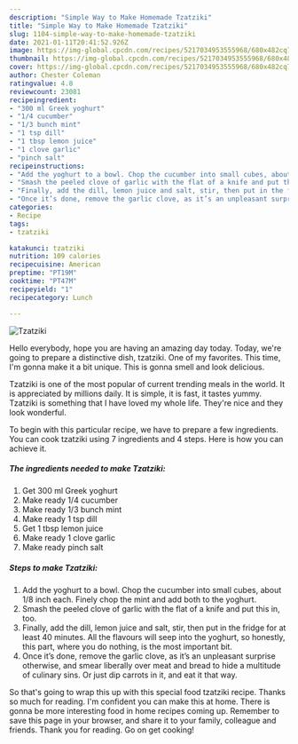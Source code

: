 ```yaml
---
description: "Simple Way to Make Homemade Tzatziki"
title: "Simple Way to Make Homemade Tzatziki"
slug: 1104-simple-way-to-make-homemade-tzatziki
date: 2021-01-11T20:41:52.926Z
image: https://img-global.cpcdn.com/recipes/5217034953555968/680x482cq70/tzatziki-recipe-main-photo.jpg
thumbnail: https://img-global.cpcdn.com/recipes/5217034953555968/680x482cq70/tzatziki-recipe-main-photo.jpg
cover: https://img-global.cpcdn.com/recipes/5217034953555968/680x482cq70/tzatziki-recipe-main-photo.jpg
author: Chester Coleman
ratingvalue: 4.8
reviewcount: 23081
recipeingredient:
- "300 ml Greek yoghurt"
- "1/4 cucumber"
- "1/3 bunch mint"
- "1 tsp dill"
- "1 tbsp lemon juice"
- "1 clove garlic"
- "pinch salt"
recipeinstructions:
- "Add the yoghurt to a bowl. Chop the cucumber into small cubes, about 1/8 inch each. Finely chop the mint and add both to the yoghurt."
- "Smash the peeled clove of garlic with the flat of a knife and put this in, too."
- "Finally, add the dill, lemon juice and salt, stir, then put in the fridge for at least 40 minutes. All the flavours will seep into the yoghurt, so honestly, this part, where you do nothing, is the most important bit."
- "Once it’s done, remove the garlic clove, as it’s an unpleasant surprise otherwise, and smear liberally over meat and bread to hide a multitude of culinary sins. Or just dip carrots in it, and eat it that way."
categories:
- Recipe
tags:
- tzatziki

katakunci: tzatziki 
nutrition: 109 calories
recipecuisine: American
preptime: "PT19M"
cooktime: "PT47M"
recipeyield: "1"
recipecategory: Lunch

---
```



![Tzatziki](https://img-global.cpcdn.com/recipes/5217034953555968/680x482cq70/tzatziki-recipe-main-photo.jpg)

Hello everybody, hope you are having an amazing day today. Today, we're going to prepare a distinctive dish, tzatziki. One of my favorites. This time, I'm gonna make it a bit unique. This is gonna smell and look delicious.

Tzatziki is one of the most popular of current trending meals in the world. It is appreciated by millions daily. It is simple, it is fast, it tastes yummy. Tzatziki is something that I have loved my whole life. They're nice and they look wonderful.




To begin with this particular recipe, we have to prepare a few ingredients. You can cook tzatziki using 7 ingredients and 4 steps. Here is how you can achieve it.

<!--inarticleads1-->

##### The ingredients needed to make Tzatziki:

1. Get 300 ml Greek yoghurt
1. Make ready 1/4 cucumber
1. Make ready 1/3 bunch mint
1. Make ready 1 tsp dill
1. Get 1 tbsp lemon juice
1. Make ready 1 clove garlic
1. Make ready pinch salt




<!--inarticleads2-->

##### Steps to make Tzatziki:

1. Add the yoghurt to a bowl. Chop the cucumber into small cubes, about 1/8 inch each. Finely chop the mint and add both to the yoghurt.
1. Smash the peeled clove of garlic with the flat of a knife and put this in, too.
1. Finally, add the dill, lemon juice and salt, stir, then put in the fridge for at least 40 minutes. All the flavours will seep into the yoghurt, so honestly, this part, where you do nothing, is the most important bit.
1. Once it’s done, remove the garlic clove, as it’s an unpleasant surprise otherwise, and smear liberally over meat and bread to hide a multitude of culinary sins. Or just dip carrots in it, and eat it that way.




So that's going to wrap this up with this special food tzatziki recipe. Thanks so much for reading. I'm confident you can make this at home. There is gonna be more interesting food in home recipes coming up. Remember to save this page in your browser, and share it to your family, colleague and friends. Thank you for reading. Go on get cooking!
